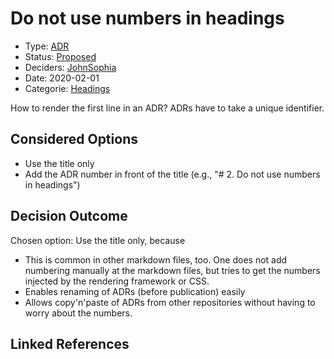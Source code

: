 # Do not use numbers in headings

* Type: [ADR](adr.md)
* Status: [Proposed](proposed.md)
* Deciders: [John](john.md)[Sophia](sophia.md)
* Date: 2020-02-01
* Categorie: [Headings](headings.md)

How to render the first line in an ADR?
ADRs have to take a unique identifier.

## Considered Options

* Use the title only
* Add the ADR number in front of the title (e.g., "# 2. Do not use numbers in headings")

## Decision Outcome

Chosen option: Use the title only, because

* This is common in other markdown files, too.
One does not add numbering manually at the markdown files, but tries to get the numbers injected by the rendering framework or CSS.
* Enables renaming of ADRs (before publication) easily
* Allows copy'n'paste of ADRs from other repositories without having to worry about the numbers.


## Linked References
